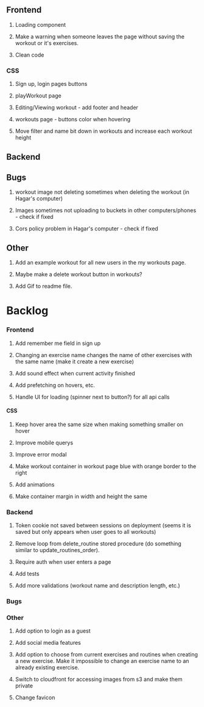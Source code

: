 ## Frontend

1. Loading component

2. Make a warning when someone leaves the page without saving the workout or it's exercises.

3. Clean code

### CSS

1. Sign up, login pages buttons

2. playWorkout page

3. Editing/Viewing workout - add footer and header

4. workouts page - buttons color when hovering

5. Move filter and name bit down in workouts and increase each workout height

## Backend

## Bugs

1. workout image not deleting sometimes when deleting the workout (in Hagar's computer)

2. Images sometimes not uploading to buckets in other computers/phones - check if fixed

3. Cors policy problem in Hagar's computer - check if fixed

## Other

1. Add an example workout for all new users in the my workouts page.

2. Maybe make a delete workout button in workouts?

3. Add Gif to readme file.

# Backlog

### Frontend

1. Add remember me field in sign up

2. Changing an exercise name changes the name of other exercises with the same name (make it create a new exercise)

3. Add sound effect when current activity finished

4. Add prefetching on hovers, etc.

5. Handle UI for loading (spinner next to button?) for all api calls

#### CSS

1. Keep hover area the same size when making something smaller on hover

2. Improve mobile querys

3. Improve error modal

4. Make workout container in workout page blue with orange border to the right

5. Add animations

6. Make container margin in width and height the same

### Backend

1. Token cookie not saved between sessions on deployment (seems it is saved but only appears when user goes to all workouts)

2. Remove loop from delete_routine stored procedure (do something similar to update_routines_order).

3. Require auth when user enters a page

4. Add tests

5. Add more validations (workout name and description length, etc.)

### Bugs

### Other

1. Add option to login as a guest

2. Add social media features

3. Add option to choose from current exercises and routines when creating a new exercise.
   Make it impossible to change an exercise name to an already existing exercise.

4. Switch to cloudfront for accessing images from s3 and make them private

5. Change favicon
